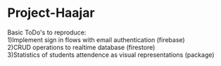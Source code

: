# Project-Haajar


Basic ToDo's to reproduce: <br/>
1)Implement sign in flows with email authentication (firebase) <br/>
2)CRUD operations to realtime database (firestore) <br/>
3)Statistics of students attendence as visual representations (package)
